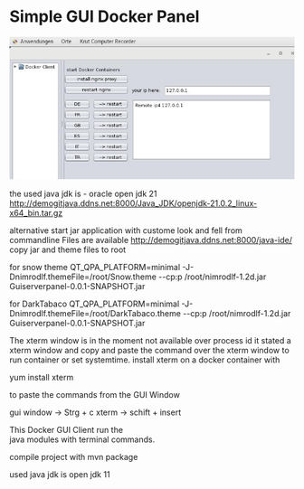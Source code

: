 
Simple GUI Docker  Panel
============================================================   
![image](https://github.com/demogitjava/demodatabase/blob/master/screenshotguiserverpanel.jpg?raw=true)


the used java jdk is - oracle open jdk 21
http://demogitjava.ddns.net:8000/Java_JDK/openjdk-21.0.2_linux-x64_bin.tar.gz

alternative start jar application with custome look and fell from commandline
Files are available
http://demogitjava.ddns.net:8000/java-ide/
copy jar and theme files to root 

for snow theme
QT_QPA_PLATFORM=minimal -J-Dnimrodlf.themeFile=/root/Snow.theme --cp:p /root/nimrodlf-1.2d.jar Guiserverpanel-0.0.1-SNAPSHOT.jar

for DarkTabaco
QT_QPA_PLATFORM=minimal -J-Dnimrodlf.themeFile=/root/DarkTabaco.theme --cp:p /root/nimrodlf-1.2d.jar Guiserverpanel-0.0.1-SNAPSHOT.jar

The xterm window is in the moment not available over process id
it stated a xterm window and copy and paste the command over
the xterm window to run container or set systemtime.
install xterm on a docker container with

yum install xterm

to paste the commands from the GUI Window

gui window -> Strg + c
xterm -> schift + insert



This Docker GUI Client run the    
java modules with terminal commands.


compile project with
mvn package

used java jdk is 
open jdk 11

